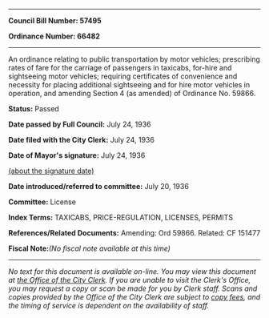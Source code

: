 

********

**Council Bill Number: 57495**
   
**Ordinance Number: 66482**
********

 An ordinance relating to public transportation by motor vehicles; prescribing rates of fare for the carriage of passengers in taxicabs, for-hire and sightseeing motor vehicles; requiring certificates of convenience and necessity for placing additional sightseeing and for hire motor vehicles in operation, and amending Section 4 (as amended) of Ordinance No. 59866.

**Status:** Passed
   
**Date passed by Full Council:** July 24, 1936
   
**Date filed with the City Clerk:** July 24, 1936
   
**Date of Mayor's signature:** July 24, 1936
   
[(about the signature date)](/~public/approvaldate.htm)
   
   
   
**Date introduced/referred to committee:** July 20, 1936
   
**Committee:** License
   
   
**Index Terms:** TAXICABS, PRICE-REGULATION, LICENSES, PERMITS

**References/Related Documents:** Amending: Ord 59866. Related: CF 151477

**Fiscal Note:**_(No fiscal note available at this time)_
********

_No text for this document is available on-line. You may view this document at [the Office of the City Clerk](http://www.seattle.gov/leg/clerk/contactUs.htm). If you are unable to visit the Clerk's Office, you may request a copy or scan be made for you by Clerk staff. Scans and copies provided by the Office of the City Clerk are subject to [copy fees](http://clerk.seattle.gov/~public/clerkfees.htm), and the timing of service is dependent on the availability of staff._

